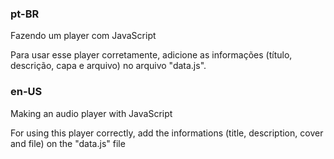 ### pt-BR

Fazendo um player com JavaScript

Para usar esse player corretamente, adicione as informações (título, descrição, capa e arquivo) no arquivo "data.js".

### en-US

Making an audio player with JavaScript

For using this player correctly, add the informations (title, description, cover and file) on the "data.js" file
